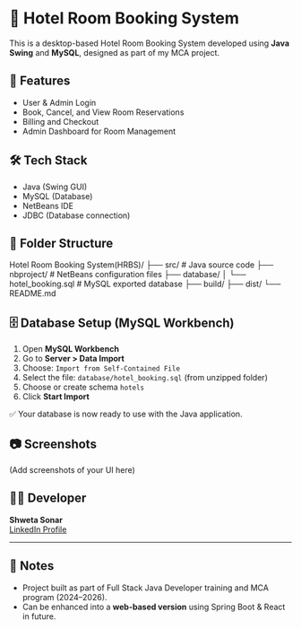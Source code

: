 # 🏨 Hotel Room Booking System

This is a desktop-based Hotel Room Booking System developed using **Java Swing** and **MySQL**, designed as part of my MCA project.

## 🚀 Features
- User & Admin Login
- Book, Cancel, and View Room Reservations
- Billing and Checkout
- Admin Dashboard for Room Management

## 🛠 Tech Stack
- Java (Swing GUI)
- MySQL (Database)
- NetBeans IDE
- JDBC (Database connection)

## 📁 Folder Structure

Hotel Room Booking System(HRBS)/
├── src/ # Java source code
├── nbproject/ # NetBeans configuration files
├── database/
│ └── hotel_booking.sql # MySQL exported database
├── build/
├── dist/
└── README.md


## 🗄️ Database Setup (MySQL Workbench)

1. Open **MySQL Workbench**
2. Go to **Server > Data Import**
3. Choose: `Import from Self-Contained File`
4. Select the file: `database/hotel_booking.sql` (from unzipped folder)
5. Choose or create schema `hotels`
6. Click **Start Import**

✅ Your database is now ready to use with the Java application.

## 📷 Screenshots
(Add screenshots of your UI here)

## 👩‍💻 Developer
**Shweta Sonar**  
[LinkedIn Profile](https://www.linkedin.com/in/shweta-sonar6536492a1)

---

## 📝 Notes
- Project built as part of Full Stack Java Developer training and MCA program (2024–2026).
- Can be enhanced into a **web-based version** using Spring Boot & React in future.

